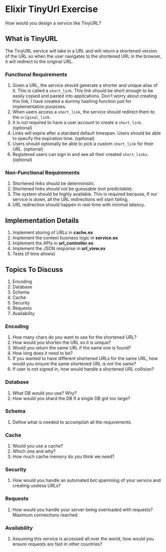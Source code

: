 # Elixir TinyUrl Exercise

How would you design a service like TinyURL?

## What is TinyURL

The TinyURL service will take in a URL and will return a shortened version of the URL so when the user navigates to the shortened URL in the browser, it will redirect to the original URL.

### Functional Requirements

1. Given a URL, the service should generate a shorter and unique alias of it. This is called a `short_link`. This link should be short enough to be easily copied and pasted into applications. Don't worry about creating this link, I have created a dummy hashing function just for implementation purposes.
2. When users access a `short_link`, the service should redirect them to the `original_link`.
3. It is not required to have a user account to create a `short_link`. (optional)
4. Links will expire after a standard default timespan. Users should be able to specify the expiration time. (optional)
5. Users should optionally be able to pick a custom `short_link` for their URL. (optional)
6. Registered users can sign in and see all their created `short_links`. (optional)

### Non-Functional Requirements

1. Shortened links should be deterministic.
2. Shortened links should not be guessable (not predictable).
3. The system should be highly available. This is required because, if our service is down, all the URL redirections will start failing.
4. URL redirection should happen in real-time with minimal latency.

## Implementation Details

1. Implement storing of URLs in **cache.ex**
2. Implement the context business logic in **service.ex**
3. Implement the APIs in **url_controller.ex**
4. Implement the JSON response in **url_view.ex**
5. Tests (if time allows)

## Topics To Discuss

1. Encoding
2. Database
3. Schema
4. Cache
5. Security
6. Requests
7. Availability

### Encoding

1. How many chars do you want to use for the shortened URL?
2. How would you shorten the URL so it is unique?
3. Would you return the same URL if the same one is found?
4. How long does it need to be?
5. If you wanted to have different shortened URLs for the same URL, how would you ensure the same shortened URL is not the same?
6. If user is not signed in, how would handle a shortened URL collision?

### Database

1. What DB would you use? Why?
2. How would you shard the DB if a single DB got too large?

### Schema

1. Define what is needed to accomplish all the requirements.

### Cache

1. Would you use a cache?
2. Which one and why?
3. How much cache memory do you think we need?

### Security

1. How would you handle an automated bot spamming of your service and creating useless URLs?

### Requests

1. How would you handle your server being overloaded with requests? Maximum connections reached.

### Availability

1. Assuming this service is accessed all over the world, how would you ensure requests are fast in other countries?
